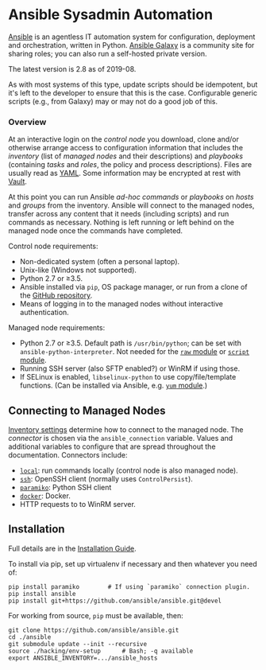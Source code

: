 Ansible Sysadmin Automation
===========================

[Ansible][docs] is an agentless IT automation system for
configuration, deployment and orchestration, written in Python.
[Ansible Galaxy][galaxy] is a community site for sharing roles; you
can also run a self-hosted private version.

The latest version is 2.8 as of 2019-08.

As with most systems of this type, update scripts should be
idempotent, but it's left to the developer to ensure that this is the
case. Configurable generic scripts (e.g., from Galaxy) may or may not
do a good job of this.

### Overview

At an interactive login on the _control node_ you download, clone
and/or otherwise arrange access to configuration information that
includes the _inventory_ (list of _managed nodes_ and their
descriptions) and _playbooks_ (containing _tasks_ and _roles_, the
policy and process descriptions). Files are usually read as [YAML].
Some information may be encrypted at rest with [Vault].

At this point you can run Ansible _ad-hoc commands_ or _playbooks_ on
_hosts_ and _groups_ from the inventory. Ansible will connect to the
managed nodes, transfer across any content that it needs (including
scripts) and run commands as necessary. Nothing is left running or
left behind on the managed node once the commands have completed.

Control node requirements:
* Non-dedicated system (often a personal laptop).
* Unix-like (Windows not supported).
* Python 2.7 or ≥3.5.
* Ansible installed via `pip`, OS package manager, or run from a clone
  of the [GitHub repository][github].
* Means of logging in to the managed nodes without interactive
  authentication.

Managed node requirements:
* Python 2.7 or ≥3.5. Default path is `/usr/bin/python`; can be set
  with `ansible-python-interpreter`. Not needed for the [`raw`
  module][mod-raw] or [`script` module][mod-script].
* Running SSH server (also SFTP enabled?) or WinRM if using those.
* If SELinux is enabled, `libselinux-python` to use copy/file/template
  functions. (Can be installed via Ansible, e.g. [`yum`
  module][mod-yum].)


Connecting to Managed Nodes
---------------------------

[Inventory settings][connecting] determine how to connect to the
managed node. The _connector_ is chosen via the `ansible_connection`
variable. Values and additional variables to configure that are spread
throughout the documentation. Connectors include:

- [`local`][non-ssh]: run commands locally (control node is also managed node).
- [`ssh`][connecting]: OpenSSH client (normally uses `ControlPersist`).
- [`paramiko`][connecting]: Python SSH client
- [`docker`][non-ssh]: Docker.
- HTTP requests to to WinRM server.


Installation
------------

Full details are in the [Installation Guide][inst].

To install via pip, set up virtualenv if necessary and then whatever
you need of:

    pip install paramiko        # If using `paramiko` connection plugin.
    pip install ansible
    pip install git+https://github.com/ansible/ansible.git@devel

For working from source, `pip` must be available, then:

    git clone https://github.com/ansible/ansible.git
    cd ./ansible
    git submodule update --init --recursive
    source ./hacking/env-setup      # Bash; -q available
    export ANSIBLE_INVENTORY=.../ansible_hosts



<!-------------------------------------------------------------------->
[docs]: https://docs.ansible.com
[galaxy]: https://docs.ansible.com/ansible/latest/reference_appendices/galaxy.html
[github]: https://github.com/ansible/ansible
[vault]: https://docs.ansible.com/ansible/latest/user_guide/playbooks_vault.html
[yaml]: https://docs.ansible.com/ansible/latest/reference_appendices/YAMLSyntax.html

[connecting]: https://docs.ansible.com/ansible/latest/user_guide/intro_inventory.html#connecting-to-hosts-behavioral-inventory-parameters
[non-ssh]: https://docs.ansible.com/ansible/latest/user_guide/intro_inventory.html#non-ssh-connection-types

[inst]: https://docs.ansible.com/ansible/latest/installation_guide/intro_installation.html

[mod-raw]: https://docs.ansible.com/ansible/latest/modules/raw_module.html
[mod-script]: https://docs.ansible.com/ansible/latest/modules/script_module.html
[mod-yum]: https://docs.ansible.com/ansible/latest/modules/yum_module.html
